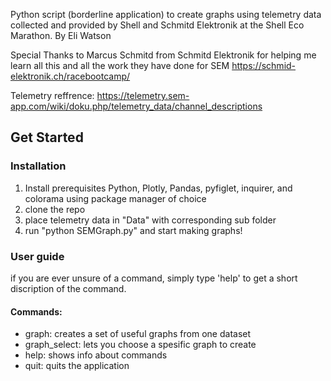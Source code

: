 Python script (borderline application) to create graphs using telemetry data collected and provided by Shell and Schmitd Elektronik at the Shell Eco Marathon. 
By Eli Watson

Special Thanks to Marcus Schmitd from Schmitd Elektronik for helping me learn all this and all the work they have done for SEM
https://schmid-elektronik.ch/racebootcamp/

Telemetry reffrence: https://telemetry.sem-app.com/wiki/doku.php/telemetry_data/channel_descriptions

## Get Started
### Installation
1. Install prerequisites Python, Plotly, Pandas, pyfiglet, inquirer, and colorama using package manager of choice
2. clone the repo
3. place telemetry data in "Data" with corresponding sub folder
3. run "python SEMGraph.py" and start making graphs!

### User guide
if you are ever unsure of a command, simply type 'help' <command name> to get a short discription of the command.

#### Commands:
- graph: creates a set of useful graphs from one dataset
- graph_select: lets you choose a spesific graph to create
- help: shows info about commands
- quit: quits the application